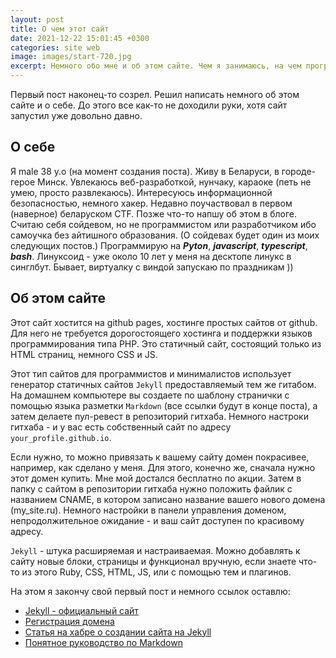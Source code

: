 ```yaml
---
layout: post
title: О чем этот сайт
date: 2021-12-22 15:01:45 +0300
categories: site web
image: images/start-720.jpg
excerpt: Немного обо мне и об этом сайте. Чем я занимаюсь, на чем программирую и как сделал этот сайт
---
```


Первый пост наконец-то созрел. Решил написать немного об этом сайте и о себе. До этого все как-то не доходили руки, хотя сайт запустил уже довольно давно.

## О себе

Я male <span id="age">38</span> y.o (на момент создания поста). Живу в Беларуси, в городе-герое Минск. Увлекаюсь веб-разработкой, нунчаку, караоке (петь не умею, просто развлекаюсь). Интересуюсь информационной безопасностью, немного хакер. Недавно поучаствовал в первом (наверное) беларуском CTF. Позже что-то напшу об этом в блоге.
Считаю себя сойдевом, но не программистом или разработчиком ибо самоучка без айтишного образования. (О сойдевах будет один из моих следующих постов.) Программирую на **_Pyton_**, **_javascript_**, **_typescript_**, **_bash_**. Линуксоид - уже около 10 лет у меня на десктопе линукс в синглбут. Бывает, виртуалку с виндой запускаю по праздникам ))

## Об этом сайте

Этот сайт хостится на github pages, хостинге простых сайтов от github. Для него не требуется дорогостоящего хостинга и поддержки языков программирования типа PHP. Это статичный сайт, состоящий только из HTML страниц, немного CSS и JS.

Этот тип сайтов для программистов и минималистов использует генератор статичных сайтов `Jekyll` предоставляемый тем же гитабом. На домашнем компьютере вы создаете по шаблону странички с помощью языка разметки `Markdown` (все ссылки будут в конце поста), а затем делаете пул-ревест в репозиторий гитхаба. Немного настроки гитхаба - и у вас есть собственный сайт по адресу `your_profile.github.io`.

Если нужно, то можно привязать к вашему сайту домен покрасивее, например, как сделано у меня. Для этого, конечно же, сначала нужно этот домен купить. Мне мой достался бесплатно по акции. Затем в папку с сайтом в репозитории гитхаба нужно положить файлик с названием CNAME, в котором записано название вашего нового домена (my_site.ru). Немного настройки в панели управления доменом, непродолжительное ожидание - и ваш сайт доступен по красивому адресу.

`Jekyll` - штука расширяемая и настраиваемая. Можно добавлять к сайту новые блоки, страницы и функционал вручную, если знаете что-то из этого Ruby, CSS, HTML, JS, или с помощью тем и плагинов.

На этом я закончу свой первый пост и немного ссылок оставлю:

- <a href="https://jekyllrb.com/" target="_blank">Jekyll - официальный сайт</a>
- <a href="https://www.reg.ru/domain/new/?rlink=reflink-7083213" target="_blank">Регистрация домена</a>
- <a href="https://habr.com/ru/post/336266/" target="_blank">Статья на хабре о создании сайта на Jekyll</a>
- <a href="https://guides.hexlet.io/markdown/" target="_blank">Понятное руководство по Markdown</a>
